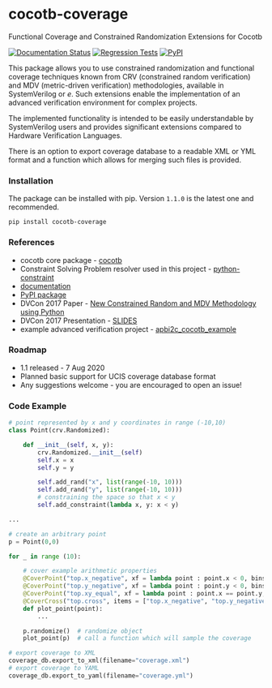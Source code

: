 # cocotb-coverage
Functional Coverage and Constrained Randomization Extensions for Cocotb

[![Documentation Status](https://readthedocs.org/projects/cocotb-coverage/badge/?version=latest)](http://cocotb-coverage.readthedocs.org/en/latest/)
[![Regression Tests](https://github.com/mciepluc/cocotb-coverage/actions/workflows/main.yml/badge.svg)](https://github.com/mciepluc/cocotb-coverage/actions/workflows/main.yml)
[![PyPI](https://img.shields.io/pypi/dm/cocotb-coverage.svg?label=PyPI%20downloads)](https://pypi.org/project/cocotb-coverage/)

This package allows you to use constrained randomization and functional coverage techniques known from CRV (constrained random verification) and MDV (metric-driven verification) methodologies, available in SystemVerilog or _e_. Such extensions enable the implementation of an advanced verification environment for complex projects.

The implemented functionality is intended to be easily understandable by SystemVerilog users and provides significant extensions compared to Hardware Verification Languages.

There is an option to export coverage database to a readable XML or YML format and a function which allows for merging such files is provided.

### Installation
The package can be installed with pip. Version ```1.1.0``` is the latest one and recommended.
```
pip install cocotb-coverage
```

### References

* cocotb core package - [cocotb](https://github.com/potentialventures/cocotb)
* Constraint Solving Problem resolver used in this project - [python-constraint](https://github.com/python-constraint/python-constraint)
* [documentation](https://cocotb-coverage.readthedocs.io/en/latest/)
* [PyPI package](https://pypi.org/project/cocotb-coverage/1.1.dev0)
* DVCon 2017 Paper - [New Constrained Random and MDV Methodology using Python](http://events.dvcon.org/2017/proceedings/papers/02_3.pdf)
* DVCon 2017 Presentation - [SLIDES](http://events.dvcon.org/2017/proceedings/slides/02_3.pdf)
* example advanced verification project - [apbi2c_cocotb_example](https://github.com/mciepluc/apbi2c_cocotb_example)

### Roadmap
* 1.1 released - 7 Aug 2020
* Planned basic support for UCIS coverage database format
* Any suggestions welcome - you are encouraged to open an issue!

### Code Example
```Python
# point represented by x and y coordinates in range (-10,10)
class Point(crv.Randomized):

    def __init__(self, x, y):
        crv.Randomized.__init__(self)
        self.x = x
        self.y = y

        self.add_rand("x", list(range(-10, 10)))
        self.add_rand("y", list(range(-10, 10)))
        # constraining the space so that x < y
        self.add_constraint(lambda x, y: x < y)

...

# create an arbitrary point
p = Point(0,0)

for _ in range (10):

    # cover example arithmetic properties
    @CoverPoint("top.x_negative", xf = lambda point : point.x < 0, bins = [True, False])
    @CoverPoint("top.y_negative", xf = lambda point : point.y < 0, bins = [True, False])
    @CoverPoint("top.xy_equal", xf = lambda point : point.x == point.y, bins = [True, False])
    @CoverCross("top.cross", items = ["top.x_negative", "top.y_negative"])
    def plot_point(point):
        ...

    p.randomize()  # randomize object
    plot_point(p)  # call a function which will sample the coverage

# export coverage to XML
coverage_db.export_to_xml(filename="coverage.xml")
# export coverage to YAML
coverage_db.export_to_yaml(filename="coverage.yml")
```

